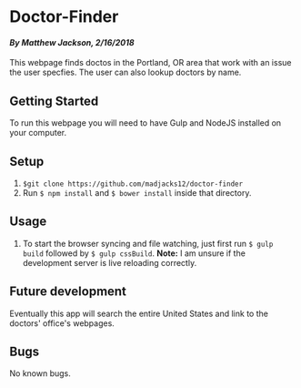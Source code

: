 # Doctor-Finder
#### _By Matthew Jackson, 2/16/2018_

This webpage finds doctos in the Portland, OR area that work with an issue the user specfies. The user can also lookup doctors by name.

## Getting Started

To run this webpage you will need to have Gulp and NodeJS installed on your computer.

## Setup

1. `$git clone https://github.com/madjacks12/doctor-finder`
2. Run `$ npm install` and `$ bower install` inside that directory.

## Usage
1. To start the browser syncing and file watching, just first run `$ gulp build` followed by  `$ gulp cssBuild`.
**Note:** I am unsure if the development server is live reloading correctly.

## Future development
Eventually this app will search the entire United States and link to the doctors' office's webpages.

## Bugs

No known bugs.
